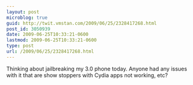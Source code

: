```yaml
---
layout: post
microblog: true
guid: http://twit.vmstan.com/2009/06/25/2328417268.html
post_id: 3050939
date: 2009-06-25T10:33:21-0600
lastmod: 2009-06-25T10:33:21-0600
type: post
url: /2009/06/25/2328417268.html
---
```

Thinking about jailbreaking my 3.0 phone today. Anyone had any issues with it that are show stoppers with Cydia apps not working, etc?
